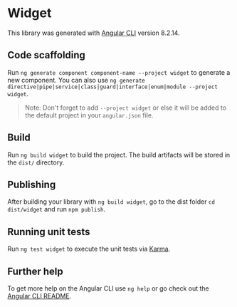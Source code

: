 # Widget

This library was generated with [Angular CLI](https://github.com/angular/angular-cli) version 8.2.14.

## Code scaffolding

Run `ng generate component component-name --project widget` to generate a new component. You can also use `ng generate directive|pipe|service|class|guard|interface|enum|module --project widget`.

> Note: Don't forget to add `--project widget` or else it will be added to the default project in your `angular.json` file.

## Build

Run `ng build widget` to build the project. The build artifacts will be stored in the `dist/` directory.

## Publishing

After building your library with `ng build widget`, go to the dist folder `cd dist/widget` and run `npm publish`.

## Running unit tests

Run `ng test widget` to execute the unit tests via [Karma](https://karma-runner.github.io).

## Further help

To get more help on the Angular CLI use `ng help` or go check out the [Angular CLI README](https://github.com/angular/angular-cli/blob/master/README.md).

